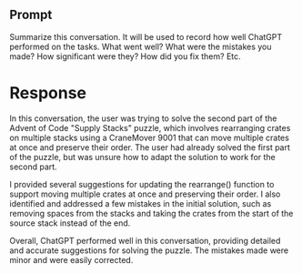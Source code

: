 ## Prompt
Summarize this conversation. It will be used to record how well ChatGPT performed on the tasks. What went well? What were the mistakes you made? How significant were they? How did you fix them? Etc.

# Response
In this conversation, the user was trying to solve the second part of the Advent of Code "Supply Stacks" puzzle, which involves rearranging crates on multiple stacks using a CraneMover 9001 that can move multiple crates at once and preserve their order. The user had already solved the first part of the puzzle, but was unsure how to adapt the solution to work for the second part.

I provided several suggestions for updating the rearrange() function to support moving multiple crates at once and preserving their order. I also identified and addressed a few mistakes in the initial solution, such as removing spaces from the stacks and taking the crates from the start of the source stack instead of the end.

Overall, ChatGPT performed well in this conversation, providing detailed and accurate suggestions for solving the puzzle. The mistakes made were minor and were easily corrected.